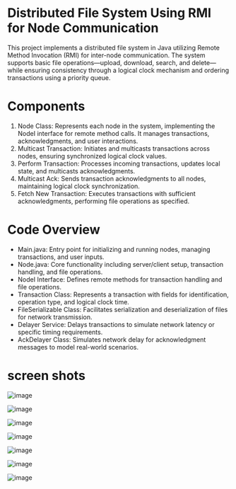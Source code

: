 # Distributed File System Using RMI for Node Communication

This project implements a distributed file system in Java utilizing Remote Method Invocation (RMI) for inter-node communication. The system supports basic file operations—upload, download, search, and delete—while ensuring consistency through a logical clock mechanism and ordering transactions using a priority queue. 


# Components
1. Node Class: Represents each node in the system, implementing the NodeI interface for remote method calls. It manages transactions, acknowledgments, and user interactions.
2. Multicast Transaction: Initiates and multicasts transactions across nodes, ensuring synchronized logical clock values.
3. Perform Transaction: Processes incoming transactions, updates local state, and multicasts acknowledgments.
4. Multicast Ack: Sends transaction acknowledgments to all nodes, maintaining logical clock synchronization.
5. Fetch New Transaction: Executes transactions with sufficient acknowledgments, performing file operations as specified.



# Code Overview

- Main.java: Entry point for initializing and running nodes, managing transactions, and user inputs.
- Node.java: Core functionality including server/client setup, transaction handling, and file operations.
- NodeI Interface: Defines remote methods for transaction handling and file operations.
- Transaction Class: Represents a transaction with fields for identification, operation type, and logical clock time.
- FileSerializable Class: Facilitates serialization and deserialization of files for network transmission.
- Delayer Service: Delays transactions to simulate network latency or specific timing requirements.
- AckDelayer Class: Simulates network delay for acknowledgment messages to model real-world scenarios.


# screen shots


![image](https://github.com/user-attachments/assets/7f65054a-1d4e-4b17-945f-cc7ca93f5512)

![image](https://github.com/user-attachments/assets/0c8e990a-7f9f-4200-b44a-da3dcc3ccef5)

![image](https://github.com/user-attachments/assets/8cb35038-eba4-499b-aadd-49064eb13178)

![image](https://github.com/user-attachments/assets/6e0479e4-b795-4596-a08f-f788fe334d9b)

![image](https://github.com/user-attachments/assets/1e5241af-1b1a-4b28-8ed2-060e507f4018)

![image](https://github.com/user-attachments/assets/405be658-65da-4a90-a835-a0e94b2ecf07)


![image](https://github.com/user-attachments/assets/c6fda818-ed1f-4b9a-8343-8baae597ba09)

